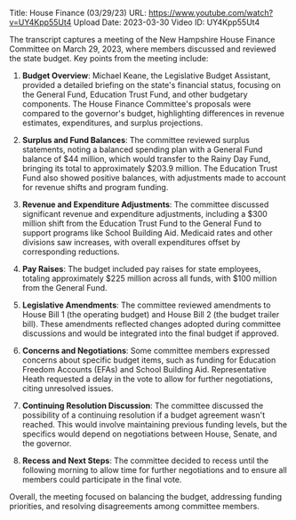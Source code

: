 Title: House Finance (03/29/23)
URL: https://www.youtube.com/watch?v=UY4Kpp55Ut4
Upload Date: 2023-03-30
Video ID: UY4Kpp55Ut4

The transcript captures a meeting of the New Hampshire House Finance Committee on March 29, 2023, where members discussed and reviewed the state budget. Key points from the meeting include:

1. **Budget Overview**: Michael Keane, the Legislative Budget Assistant, provided a detailed briefing on the state's financial status, focusing on the General Fund, Education Trust Fund, and other budgetary components. The House Finance Committee's proposals were compared to the governor's budget, highlighting differences in revenue estimates, expenditures, and surplus projections.

2. **Surplus and Fund Balances**: The committee reviewed surplus statements, noting a balanced spending plan with a General Fund balance of $44 million, which would transfer to the Rainy Day Fund, bringing its total to approximately $203.9 million. The Education Trust Fund also showed positive balances, with adjustments made to account for revenue shifts and program funding.

3. **Revenue and Expenditure Adjustments**: The committee discussed significant revenue and expenditure adjustments, including a $300 million shift from the Education Trust Fund to the General Fund to support programs like School Building Aid. Medicaid rates and other divisions saw increases, with overall expenditures offset by corresponding reductions.

4. **Pay Raises**: The budget included pay raises for state employees, totaling approximately $225 million across all funds, with $100 million from the General Fund.

5. **Legislative Amendments**: The committee reviewed amendments to House Bill 1 (the operating budget) and House Bill 2 (the budget trailer bill). These amendments reflected changes adopted during committee discussions and would be integrated into the final budget if approved.

6. **Concerns and Negotiations**: Some committee members expressed concerns about specific budget items, such as funding for Education Freedom Accounts (EFAs) and School Building Aid. Representative Heath requested a delay in the vote to allow for further negotiations, citing unresolved issues.

7. **Continuing Resolution Discussion**: The committee discussed the possibility of a continuing resolution if a budget agreement wasn't reached. This would involve maintaining previous funding levels, but the specifics would depend on negotiations between House, Senate, and the governor.

8. **Recess and Next Steps**: The committee decided to recess until the following morning to allow time for further negotiations and to ensure all members could participate in the final vote.

Overall, the meeting focused on balancing the budget, addressing funding priorities, and resolving disagreements among committee members.
